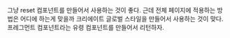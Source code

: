 그냥 reset 컴포넌트를 만들어서 사용하는 것이 좋다.
근데 전체 페이지에 적용하는 방법은 어디에 하는게 맞을까
크리에이트 글로벌 스타일을 만들어서 사용하는 것이 맞다.
프레그먼트 컴포넌트라는 유령 컴포넌트를 만들어서 리턴하자.
